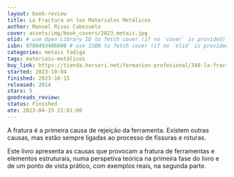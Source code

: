 ```yaml
---
layout: book-review
title: La Fractura en los Materiales Metálicos
author: Manuel Rivas Cabezuelo
cover: assets/img/book_covers/2023_metais.jpg
olid: # use Open Library ID to fetch cover (if no `cover` is provided)
isbn: 9788493486600 # use ISBN to fetch cover (if no `olid` is provided, dashes are optional)
categories: metais fadiga
tags: materiais-metálicos
buy_link: https://tienda.horsori.net/formacion-profesional/348-la-fractura-en-los-materiales-metalicos-9788493486600.html
started: 2023-10-04
finished: 2023-10-15
released: 2014
stars: 5
goodreads_review:
status: Finished
ate: 2023-04-15 21:01:00
---
```


A fratura é a primeira causa de rejeição da ferramenta. Existem outras causas, mas estão sempre ligadas ao processo de fissuras e roturas.

Este livro apresenta as causas que provocam a fratura de ferramentas e elementos estruturais, numa perspetiva teórica na primeira fase do livro e de um ponto de vista prático, com exemplos reais, na segunda parte.
